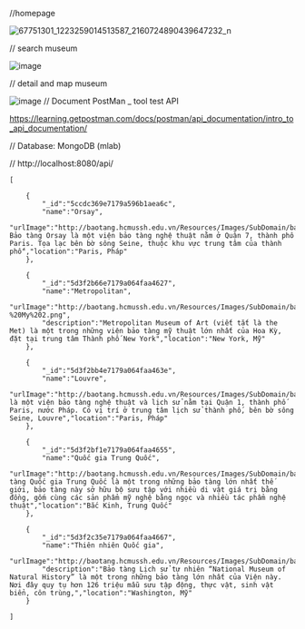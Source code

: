//homepage
   
   ![67751301_1223259014513587_2160724890439647232_n](https://user-images.githubusercontent.com/34773010/62196274-e7b7bf00-b3a7-11e9-9743-c5b8469e8fd3.png)

// search museum

![image](https://user-images.githubusercontent.com/34773010/62196427-35342c00-b3a8-11e9-8781-15decfc4ba31.png)

// detail and map museum

![image](https://user-images.githubusercontent.com/34773010/62196525-690f5180-b3a8-11e9-9066-218976df5ba5.png)
// Document PostMan _ tool test API

https://learning.getpostman.com/docs/postman/api_documentation/intro_to_api_documentation/


// Database: MongoDB (mlab)

// http://localhost:8080/api/

    [
        
        {   
            "_id":"5ccdc369e7179a596b1aea6c",
            "name":"Orsay",
            "urlImage":"http://baotang.hcmussh.edu.vn/Resources/Images/SubDomain/baotang/top%2010%20bao%20tang%20noi%20tieng%20the%20gioi/Orsay%20%E2%80%93%20Paris,%20Ph%C3%A1p%201.png","description":"Viện Bảo tàng Orsay là một viện bảo tàng nghệ thuật nằm ở Quận 7, thành phố Paris. Tọa lạc bên bờ sông Seine, thuộc khu vực trung tâm của thành phố","location":"Paris, Pháp"
        },
    
        {   
            "_id":"5d3f2b66e7179a064faa4627",
            "name":"Metropolitan",
            "urlImage":"http://baotang.hcmussh.edu.vn/Resources/Images/SubDomain/baotang/top%2010%20bao%20tang%20noi%20tieng%20the%20gioi/Metropolitan%20%E2%80%93%20New%20York%20-%20My%202.png",
            "description":"Metropolitan Museum of Art (viết tắt là the Met) là một trong những viện bảo tàng mỹ thuật lớn nhất của Hoa Kỳ, đặt tại trung tâm Thành phố New York","location":"New York, Mỹ"
        },
    
        {   
            "_id":"5d3f2bb4e7179a064faa463e",
            "name":"Louvre",
            "urlImage":"http://baotang.hcmussh.edu.vn/Resources/Images/SubDomain/baotang/top%2010%20bao%20tang%20noi%20tieng%20the%20gioi/Louvre%20%E2%80%93%20Paris,%20Ph%C3%A1p%202.png","description":"Louvre là một viện bảo tàng nghệ thuật và lịch sử nằm tại Quận 1, thành phố Paris, nước Pháp. Có vị trí ở trung tâm lịch sử thành phố, bên bờ sông Seine, Louvre","location":"Paris, Pháp"
        },
    
        {   
            "_id":"5d3f2bf1e7179a064faa4655",
            "name":"Quốc gia Trung Quốc",
            "urlImage":"http://baotang.hcmussh.edu.vn/Resources/Images/SubDomain/baotang/top%2010%20bao%20tang%20noi%20tieng%20the%20gioi/Qu%E1%BB%91c%20gia%20Trung%20Qu%E1%BB%91c%201.png","description":"Bảo tàng Quốc gia Trung Quốc là một trong những bảo tàng lớn nhất thế giới, bảo tàng này sở hữu bộ sưu tập với nhiều di vật giá trị bằng đồng, gốm cùng các sản phẩm mỹ nghệ bằng ngọc và nhiều tác phẩm nghệ thuật","location":"Bắc Kinh, Trung Quốc"
        },
    
        {   
            "_id":"5d3f2c35e7179a064faa4667",
            "name":"Thiên nhiên Quốc gia",
            "urlImage":"http://baotang.hcmussh.edu.vn/Resources/Images/SubDomain/baotang/top%2010%20bao%20tang%20noi%20tieng%20the%20gioi/Washington,%20My%202.png",
            "description":"Bảo tàng Lịch sử tự nhiên “National Museum of Natural History” là một trong những bảo tàng lớn nhất của Viện này. Nơi đây quy tụ hơn 126 triệu mẫu sưu tập động, thực vật, sinh vật biển, côn trùng,","location":"Washington, Mỹ"
        }
    
    ]